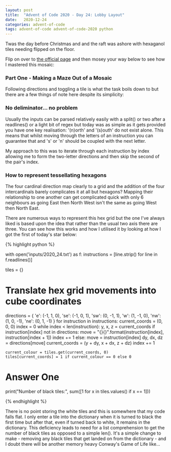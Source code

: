 ```yaml
---
layout: post
title:  "Advent of Code 2020 - Day 24: Lobby Layout"
date:   2020-12-24 
categories: advent-of-code
tags: advent-of-code advent-of-code-2020 python
---
```


Twas the day before Christmas and and the raft was ashore with hexaganol tiles
needing flipped on the floor.

Flip on over to 
[the official page](https://adventofcode.com/2020/day/24) and then mosey your
way below to see how I mastered this mosaic:

### Part One - Making a Maze Out of a Mosaic

Following directions and toggling a tile is what the task boils down to but
there are a few things of note here despite its simplicity:

### No deliminator... no problem

Usually the inputs can be parsed relatively easily with a split() or two after
a readlines() or a light bit of regex but today was as simple as it gets
provided you have one key realisation: '(n)orth' and '(s)outh' do not exist
alone. This means that whilst moving through the letters of an instruction
you can guarantee that and 's' or 'n' should be coupled with the next letter.

My approach to this was to iterate through each instruction by index allowing
me to form the two-letter directions and then skip the second of the pair's
index.

### How to represent tessellating hexagons

The four cardinal direction map clearly to a grid and the addition of the four
intercardinals barely complicates it at all but hexagons? Mapping their
relationship to one another can get complicated quick with only 6 neighbours as
going East then North West isn't the same as going West then North East.

There are numerous ways to represent this hex grid but the one I've always
liked is based upon the idea that rather than the usual two axis there are
three. You can see how this works and how I utilised it by looking at how I got
the first of today's star below:

{% highlight python %}

with open('inputs/2020_24.txt') as f:
    instructions = [line.strip() for line in f.readlines()]

tiles = {}
# Translate hex grid  movements into cube coordinates
directions = {
        'e': (-1, 1, 0), 'se': (-1, 0, 1), 'sw': (0, -1, 1),
        'w': (1, -1, 0), 'nw': (1, 0, -1), 'ne': (0, 1, -1)
}
for instruction in instructions:
    current_coords = (0, 0, 0)
    index = 0
    while index < len(instruction):
        y, x, z = current_coords
        if instruction[index] not in directions:
            move = "{}{}".format(instruction[index], instruction[index + 1])
            index += 1
        else:
            move = instruction[index]
        dy, dx, dz = directions[move]
        current_coords = (y + dy, x + dx, z + dz)
        index += 1

    current_colour = tiles.get(current_coords, 0)
    tiles[current_coords] = 1 if current_colour == 0 else 0

# Answer One
print("Number of black tiles:", sum([1 for x in tiles.values() if x == 1]))

{% endhighlight %}

There is no point storing the white tiles and this is somewhere that my code
falls flat. I only enter a tile into the dictionary when it is turned to black
the first time but after that, even if turned back to white, it remains in the
dictionary. This deficiency leads to need for a list comprehension to get the
number of black tiles as opposed to a simple len(). It's a simple change to
make - removing any black tiles that get landed on from the dictionary - and
I doubt there will be another memory heavy Conway's Game of Life like...
